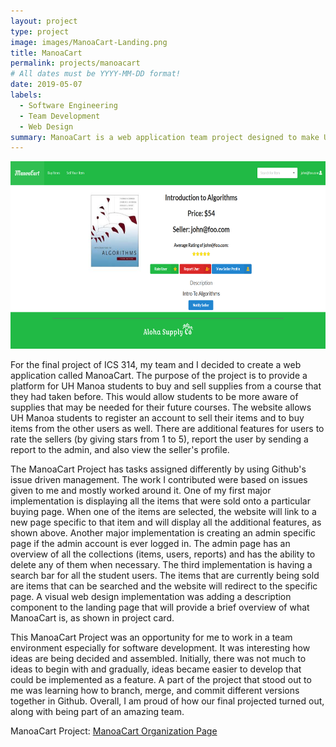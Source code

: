 ```yaml
---
layout: project
type: project
image: images/ManoaCart-Landing.png
title: ManoaCart 
permalink: projects/manoacart
# All dates must be YYYY-MM-DD format!
date: 2019-05-07
labels:
  - Software Engineering
  - Team Development
  - Web Design
summary: ManoaCart is a web application team project designed to make UH Manoa transaction between students easier.
---
```


<img src="/images/manoacart-m3-SelectBuy.png" style="height: 300px; width: 708px;">

For the final project of ICS 314, my team and I decided to create a web application called ManoaCart. The purpose of the project is to provide a platform for UH Manoa students to buy and sell supplies from a course that they had taken before. This would allow students to be more aware of supplies that may be needed for their future courses. The website allows UH Manoa students to register an account to sell their items and to buy items from the other users as well. There are additional features for users to rate the sellers (by giving stars from 1 to 5), report the user by sending a report to the admin, and also view the seller's profile. 

The ManoaCart Project has tasks assigned differently by using Github's issue driven management. The work I contributed were based on issues given to me and mostly worked around it. One of my first major implementation is displaying all the items that were sold onto a particular buying page. When one of the items are selected, the website will link to a new page specific to that item and will display all the additional features, as shown above. Another major implementation is creating an admin specific page if the admin account is ever logged in. The admin page has an overview of all the collections (items, users, reports) and has the ability to delete any of them when necessary. The third implementation is having a search bar for all the student users. The items that are currently being sold are items that can be searched and the website will redirect to the specific page. 
A visual web design implementation was adding a description component to the landing page that will provide a brief overview of what ManoaCart is, as shown in project card. 

This ManoaCart Project was an opportunity for me to work in a team environment especially for software development. It was interesting how ideas are being decided and assembled. Initially, there was not much to ideas to begin with and gradually, ideas became easier to develop that could be implemented as a feature. A part of the project that stood out to me was learning how to branch, merge, and commit different versions together in Github. Overall, I am proud of how our final projected turned out, along with being part of an amazing team.





ManoaCart Project: [ManoaCart Organization Page](https://aloha-supply-co.github.io/)
